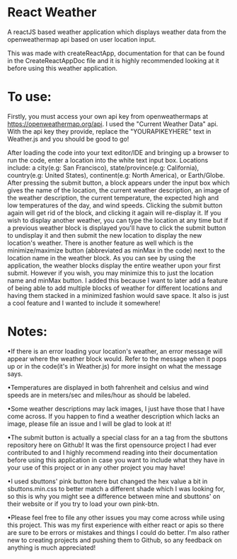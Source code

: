 # React Weather
A reactJS based weather application which displays weather data from the openweathermap api based on user location input.

This was made with createReactApp, documentation for that can be found in the CreateReactAppDoc file and it is highly recommended looking at it before using this weather 
application.

# To use:
Firstly, you must access your own api key from openweathermaps at https://openweathermap.org/api. I used the "Current Weather Data" api. With the api key they provide, replace the
"YOURAPIKEYHERE" text in Weather.js and you should be good to go!

After loading the code into your text editor/IDE and bringing up a browser to run the code, enter a location into the white text input box. Locations include: a 
city(e.g: San Francisco), state/province(e.g: California), country(e.g: United States), continent(e.g: North America), or Earth/Globe. After pressing the submit button, a block
appears under the input box which gives the name of the location, the current weather description, an image of the weather description, the current temperature, the expected
high and low temperatures of the day, and wind speeds. Clicking the submit button again will get rid of the block, and clicking it again will re-display it. If you wish to display another weather,
you can type the location at any time but if a previous weather block is displayed you'll have to click the submit button to undisplay it and then submit the new location to 
display the new location's weather. There is another feature as well which is the minimize/maximize button (abbreviated as minMax in the code) next to the location name in the 
weather block. As you can see by using the application, the weather blocks display the entire weather upon your first submit. However if you wish, you may minimize this to just
the location name and minMax button. I added this because I want to later add a feature of being able to add multiple blocks of weather for different locations and having them 
stacked in a minimized fashion would save space. It also is just a cool feature and I wanted to include it somewhere!

# Notes:
•If there is an error loading your location's weather, an error message will appear where the weather block would. Refer to the message when it pops up or in the code(it's in
Weather.js) for more insight on what the message says.

•Temperatures are displayed in both fahrenheit and celsius and wind speeds are in meters/sec and miles/hour as should be labeled.

•Some weather descriptions may lack images, I just have those that I have come across. If you happen to find a weather description which lacks an image, please file an issue and
I will be glad to look at it!

•The submit button is actually a special class for an a tag from the sbuttons repository here on Github! It was the first opensource project I had ever contributed to and I highly
recommend reading into their documentation before using this application in case you want to include what they have in your use of this project or in any other project you may have!

•I used sbuttons' pink button here but changed the hex value a bit in sbuttons.min.css to better match a different shade which I was looking for, so this is why you might see a
difference between mine and sbuttons' on their website or if you try to load your own pink-btn.

•Please feel free to file any other issues you may come across while using this project. This was my first experience with either react or apis so there are sure to be errors or
mistakes and things I could do better. I'm also rather new to creating projects and pushing them to Github, so any feedback on anything is much appreciated!
